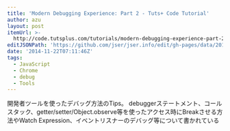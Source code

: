 ```yaml
---
title: 'Modern Debugging Experience: Part 2 - Tuts+ Code Tutorial'
author: azu
layout: post
itemUrl: >-
  http://code.tutsplus.com/tutorials/modern-debugging-experience-part-2--cms-22584
editJSONPath: 'https://github.com/jser/jser.info/edit/gh-pages/data/2014/11/index.json'
date: '2014-11-22T07:11:46Z'
tags:
  - JavaScript
  - Chrome
  - debug
  - Tools
---
```

開発者ツールを使ったデバッグ方法のTips。
debuggerステートメント、コールスタック、getter/setter/Object.observe等を使ったアクセス時にBreakさせる方法やWatch Expression、イベントリスナーのデバッグ等について書かれている
